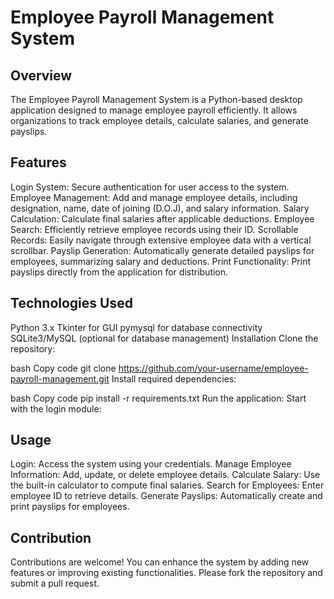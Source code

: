 # Employee Payroll Management System
## Overview
The Employee Payroll Management System is a Python-based desktop application designed to manage employee payroll efficiently. It allows organizations to track employee details, calculate salaries, and generate payslips.

## Features
Login System: Secure authentication for user access to the system.
Employee Management: Add and manage employee details, including designation, name, date of joining (D.O.J), and salary information.
Salary Calculation: Calculate final salaries after applicable deductions.
Employee Search: Efficiently retrieve employee records using their ID.
Scrollable Records: Easily navigate through extensive employee data with a vertical scrollbar.
Payslip Generation: Automatically generate detailed payslips for employees, summarizing salary and deductions.
Print Functionality: Print payslips directly from the application for distribution.
## Technologies Used
Python 3.x
Tkinter for GUI
pymysql for database connectivity
SQLite3/MySQL (optional for database management)
Installation
Clone the repository:

bash
Copy code
git clone https://github.com/your-username/employee-payroll-management.git
Install required dependencies:

bash
Copy code
pip install -r requirements.txt
Run the application: Start with the login module:

## Usage
Login: Access the system using your credentials.
Manage Employee Information: Add, update, or delete employee details.
Calculate Salary: Use the built-in calculator to compute final salaries.
Search for Employees: Enter employee ID to retrieve details.
Generate Payslips: Automatically create and print payslips for employees.

## Contribution
Contributions are welcome! You can enhance the system by adding new features or improving existing functionalities. Please fork the repository and submit a pull request.

